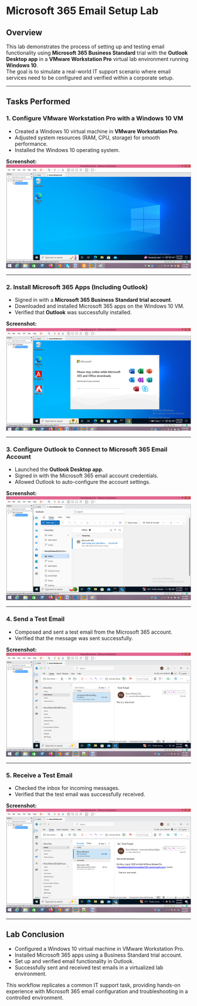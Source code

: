 # Microsoft 365 Email Setup Lab

## Overview
This lab demonstrates the process of setting up and testing email functionality using **Microsoft 365 Business Standard** trial with the **Outlook Desktop app** in a **VMware Workstation Pro** virtual lab environment running **Windows 10**.  
The goal is to simulate a real-world IT support scenario where email services need to be configured and verified within a corporate setup.

---

## Tasks Performed

### 1. Configure VMware Workstation Pro with a Windows 10 VM
- Created a Windows 10 virtual machine in **VMware Workstation Pro**.
- Adjusted system resources (RAM, CPU, storage) for smooth performance.
- Installed the Windows 10 operating system.

**Screenshot:**  
![Windows 10 VM](screenshots/Windows_10_VM.png)

---

### 2. Install Microsoft 365 Apps (Including Outlook)
- Signed in with a **Microsoft 365 Business Standard trial account**.
- Downloaded and installed Microsoft 365 apps on the Windows 10 VM.
- Verified that **Outlook** was successfully installed.

**Screenshot:**  
![Microsoft 365 Installation](screenshots/Microsoft_365_Installation.png)

---

### 3. Configure Outlook to Connect to Microsoft 365 Email Account
- Launched the **Outlook Desktop app**.
- Signed in with the Microsoft 365 email account credentials.
- Allowed Outlook to auto-configure the account settings.

**Screenshot:**  
![Outlook Interface](screenshots/Outlook_Interface.png)

---

### 4. Send a Test Email
- Composed and sent a test email from the Microsoft 365 account.
- Verified that the message was sent successfully.

**Screenshot:**  
![Email Sent](screenshots/Email_Sent.png)

---

### 5. Receive a Test Email
- Checked the inbox for incoming messages.
- Verified that the test email was successfully received.

**Screenshot:**  
![Email Received](screenshots/Email_Received.png)

---

## Lab Conclusion
- Configured a Windows 10 virtual machine in VMware Workstation Pro.
- Installed Microsoft 365 apps using a Business Standard trial account.
- Set up and verified email functionality in Outlook.
- Successfully sent and received test emails in a virtualized lab environment.

This workflow replicates a common IT support task, providing hands-on experience with Microsoft 365 email configuration and troubleshooting in a controlled environment.
